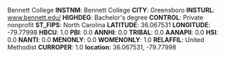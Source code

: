 
Bennett College
**INSTNM**: Bennett College 
**CITY**: Greensboro 
**INSTURL**: www.bennett.edu/ 
**HIGHDEG**: Bachelor's degree 
**CONTROL**: Private nonprofit 
**ST_FIPS**: North Carolina 
**LATITUDE**: 36.067531 
**LONGITUDE**: -79.77998 
**HBCU**: 1.0 
**PBI**: 0.0 
**ANNHI**: 0.0 
**TRIBAL**: 0.0 
**AANAPII**: 0.0 
**HSI**: 0.0 
**NANTI**: 0.0 
**MENONLY**: 0.0 
**WOMENONLY**: 1.0 
**RELAFFIL**: United Methodist 
**CURROPER**: 1.0 
**location**: 36.067531, -79.77998 
